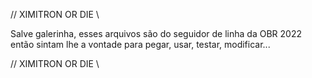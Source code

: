 // XIMITRON OR DIE \\

Salve galerinha, esses arquivos são do seguidor de linha da OBR 2022 então sintam lhe a vontade para pegar, usar, testar, modificar...


// XIMITRON OR DIE \\ 
